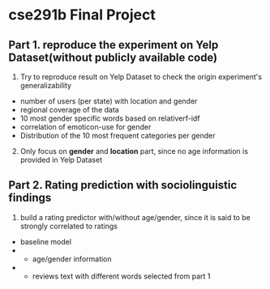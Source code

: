 # cse291b Final Project

## Part 1. reproduce the experiment on Yelp Dataset(without publicly available code)
1. Try to reproduce result on Yelp Dataset to check the origin experiment's generalizability
  - number of users (per state) with location and gender
  - regional coverage of the data
  - 10 most gender specific words based on relativerf-idf
  - correlation of emoticon-use for gender
  - Distribution of the 10 most frequent categories per gender
2. Only focus on **gender** and **location** part, since no age information is provided in Yelp Dataset

## Part 2. Rating prediction with sociolinguistic findings
1. build a rating predictor with/without age/gender, since it is said to be strongly correlated to ratings
  - baseline model
  - + age/gender information
  - + reviews text with different words selected from part 1

